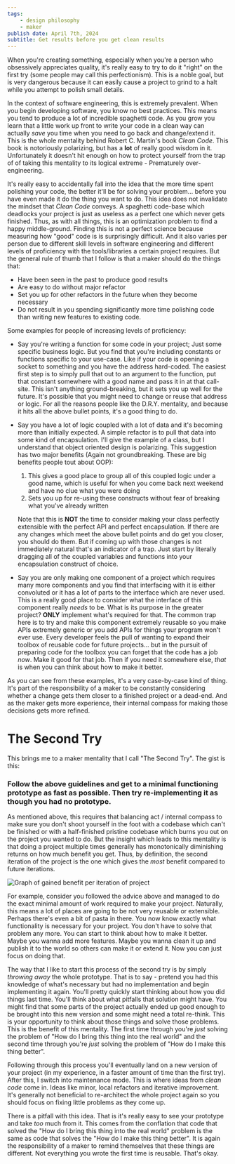 ```yaml
---
tags:
    - design philosophy
    - maker
publish date: April 7th, 2024
subtitle: Get results before you get clean results
---
```


When you're creating something, especially when you're a person who obsessively appreciates quality, it's really easy to try to do it "right" on the first try (some people may call this perfectionism). This is a noble goal, but is very dangerous because it can easily cause a project to grind to a halt while you attempt to polish small details.

In the context of software engineering, this is extremely prevalent. When you begin developing software, you know no best practices. This means you tend to produce a lot of incredible spaghetti code. As you grow you learn that a little work up front to write your code in a clean way can actually _save_ you time when you need to go back and change/extend it. This is the whole mentality behind Robert C. Martin's book _Clean Code_. This book is notoriously polarizing, but has a **lot** of really good wisdom in it. Unfortunately it doesn't hit enough on how to protect yourself from the trap of of taking this mentality to its logical extreme - Prematurely over-engineering.

It's really easy to accidentally fall into the idea that the more time spent polishing your code, the better it'll be for solving your problem... before you have even made it do the thing you want to do. This idea does not invalidate the mindset that _Clean Code_ conveys. A spaghetti code-base which deadlocks your project is just as useless as a perfect one which never gets finished. Thus, as with all things, this is an optimization problem to find a happy middle-ground. Finding this is not a perfect science because measuring how "good" code is is surprisingly difficult. And it also varies per person due to different skill levels in software engineering and different levels of proficiency with the tools/libraries a certain project requires. But the general rule of thumb that I follow is that a maker should do the things that:

-   Have been seen in the past to produce good results
-   Are easy to do without major refactor
-   Set you up for other refactors in the future when they become necessary
-   Do not result in you spending significantly more time polishing code than writing new features to existing code.

Some examples for people of increasing levels of proficiency:

-   Say you're writing a function for some code in your project; Just some specific business logic. But you find that you're including constants or functions specific to your use-case. Like if your code is opening a socket to something and you have the address hard-coded. The easiest first step is to simply pull that out to an argument to the function, put that constant somewhere with a good name and pass it in at that call-site. This isn't anything ground-breaking, but it sets you up well for the future. It's possible that you might need to change or reuse that address or logic. For all the reasons people like the D.R.Y. mentality, and because it hits all the above bullet points, it's a good thing to do.
-   Say you have a lot of logic coupled with a lot of data and it's becoming more than initially expected. A simple refactor is to pull that data into some kind of encapsulation. I'll give the example of a class, but I understand that object oriented design is polarizing. This suggestion has two major benefits (Again not groundbreaking. These are big benefits people tout about OOP):

    1.  This gives a good place to group all of this coupled logic under a good name, which is useful for when you come back next weekend and have no clue what you were doing
    2.  Sets you up for re-using these constructs without fear of breaking what you've already written

    Note that this is **NOT** the time to consider making your class perfectly extensible with the perfect API and perfect encapsulation. If there are any changes which meet the above bullet points and do get you closer, you should do them. But if coming up with those changes is not immediately natural that's an indicator of a trap. Just start by literally dragging all of the coupled variables and functions into your encapsulation construct of choice.

-   Say you are only making one component of a project which requires many more components and you find that interfacing with it is either convoluted or it has a lot of parts to the interface which are never used. This is a really good place to consider what the interface of this component really _needs_ to be. What is its purpose in the greater project? **ONLY** implement what's required for that. The common trap here is to try and make this component extremely reusable so you make APIs extremely generic or you add APIs for things your program won't ever use. Every developer feels the pull of wanting to expand their toolbox of reusable code for future projects... but in the pursuit of preparing code for the toolbox you can forget that the code has a job _now_. Make it good for that job. Then if you need it somewhere else, _that_ is when you can think about how to make it better.

As you can see from these examples, it's a very case-by-case kind of thing. It's part of the responsibility of a maker to be constantly considering whether a change gets them closer to a finished project or a dead-end. And as the maker gets more experience, their internal compass for making those decisions gets more refined.

# The Second Try

This brings me to a maker mentality that I call "The Second Try". The gist is this:

### Follow the above guidelines and get to a minimal functioning prototype as fast as possible. Then try re-implementing it as though you had no prototype.

As mentioned above, this requires that balancing act / internal compass to make sure you don't shoot yourself in the foot with a codebase which can't be finished or with a half-finished pristine codebase which burns you out on the project you wanted to do. But the insight which leads to this mentality is that doing a project multiple times generally has monotonically diminishing returns on how much benefit you get. Thus, by definition, the second iteration of the project is the one which gives the _most_ benefit compared to future iterations.

![Graph of gained benefit per iteration of project](<../../../../blog_posts/Second Try Graph.png>)

For example, consider you followed the advice above and managed to do the exact minimal amount of work required to make your project. Naturally, this means a lot of places are going to be not very reusable or extensible. Perhaps there's even a bit of pasta in there. You now know exactly what functionality is necessary for your project. You don't have to solve that problem any more. You can start to think about how to make it better. Maybe you wanna add more features. Maybe you wanna clean it up and publish it to the world so others can make it or extend it. Now you can just focus on doing that.

The way that I like to start this process of the second try is by simply _throwing away_ the whole prototype. That is to say - pretend you had this knowledge of what's necessary but had no implementation and begin implementing it again. You'll pretty quickly start thinking about how you did things last time. You'll think about what pitfalls that solution might have. You might find that some parts of the project actually ended up good enough to be brought into this new version and some might need a total re-think. This is your opportunity to think about those things and solve those problems. This is the benefit of this mentality. The first time through you're _just_ solving the problem of "How do I bring this thing into the real world" and the second time through you're _just_ solving the problem of "How do I make this thing better".

Following through this process you'll eventually land on a new version of your project (in my experience, in a faster amount of time than the first try). After this, I switch into maintenance mode. This is where ideas from _clean code_ come in. Ideas like minor, local refactors and iterative improvement. It's generally not beneficial to re-architect the whole project again so you should focus on fixing little problems as they come up.

There is a pitfall with this idea. That is it's really easy to see your prototype and take _too_ much from it. This comes from the conflation that code that solved the "How do I bring this thing into the real world" problem is the same as code that solves the "How do I make this thing better". It is again the responsibility of a maker to remind themselves that these things are different. Not everything you wrote the first time is reusable. That's okay.
